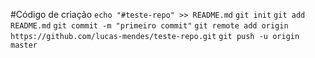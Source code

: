 #Código de criação
`echo "#teste-repo" >> README.md`
`git init`
`git add README.md`
`git commit -m "primeiro commit"`
`git remote add origin https://github.com/lucas-mendes/teste-repo.git`
`git push -u origin master`
